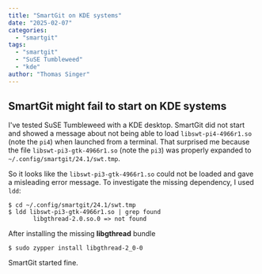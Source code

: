 ```yaml
---
title: "SmartGit on KDE systems"
date: "2025-02-07"
categories:
  - "smartgit"
tags:
  - "smartgit"
  - "SuSE Tumbleweed"
  - "kde"
author: "Thomas Singer"
---
```


## SmartGit might fail to start on KDE systems

I've tested SuSE Tumbleweed with a KDE desktop.
SmartGit did not start and showed a message about not being able to load `libswt-pi4-4966r1.so` (note the `pi4`) when launched from a terminal.
That surprised me because the file `libswt-pi3-gtk-4966r1.so` (note the `pi3`) was properly expanded to `~/.config/smartgit/24.1/swt.tmp`.

So it looks like the `libswt-pi3-gtk-4966r1.so` could not be loaded and gave a misleading error message.
To investigate the missing dependency, I used `ldd`:
```
$ cd ~/.config/smartgit/24.1/swt.tmp
$ ldd libswt-pi3-gtk-4966r1.so | grep found
       libgthread-2.0.so.0 => not found
```

After installing the missing **libgthread** bundle
```
$ sudo zypper install libgthread-2_0-0
```
SmartGit started fine.
